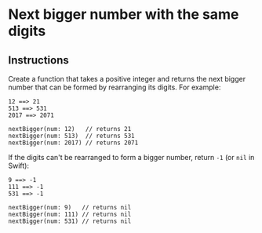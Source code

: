 # Next bigger number with the same digits
## Instructions
Create a function that takes a positive integer and returns the next bigger number that can be formed by rearranging its digits. For example:
```
12 ==> 21
513 ==> 531
2017 ==> 2071
```
```
nextBigger(num: 12)   // returns 21
nextBigger(num: 513)  // returns 531
nextBigger(num: 2017) // returns 2071
```
If the digits can't be rearranged to form a bigger number, return `-1` (or `nil` in Swift):
```
9 ==> -1
111 ==> -1
531 ==> -1
```
```
nextBigger(num: 9)   // returns nil
nextBigger(num: 111) // returns nil
nextBigger(num: 531) // returns nil
```

